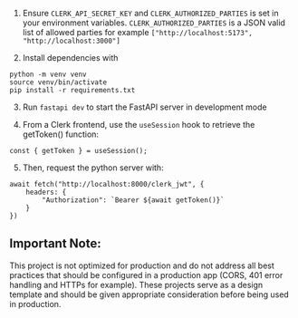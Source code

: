 1. Ensure `CLERK_API_SECRET_KEY` and `CLERK_AUTHORIZED_PARTIES` is set in your environment variables. `CLERK_AUTHORIZED_PARTIES` is a JSON valid list  of allowed parties for example `["http://localhost:5173", "http://localhost:3000"]`

2. Install dependencies with 
```commandline
python -m venv venv
source venv/bin/activate
pip install -r requirements.txt
```

3. Run `fastapi dev` to start the FastAPI server in development mode

4. From a Clerk frontend, use the `useSession` hook to retrieve the getToken() function:

```
const { getToken } = useSession();
```

5. Then, request the python server with:

```
await fetch("http://localhost:8000/clerk_jwt", {
    headers: {
        "Authorization": `Bearer ${await getToken()}`
    }
})
```


## Important Note:
This project is not optimized for production and do not address all best practices that should be configured in a production app (CORS, 401 error handling and HTTPs for example).
These projects serve as a design template and should be given appropriate consideration before being used in production.